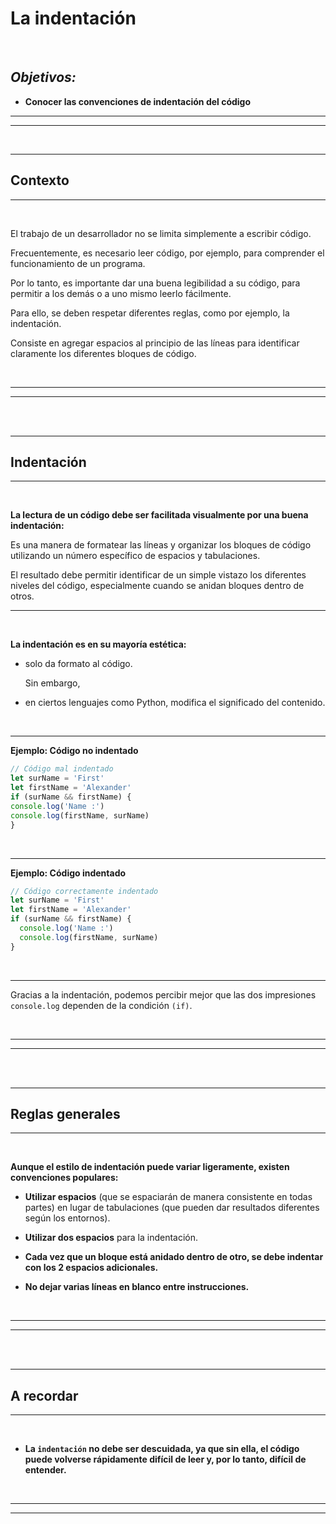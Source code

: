 # **La indentación**

<br>

## **_Objetivos:_**

- **Conocer las convenciones de indentación del código**

---

---

<br>

---

## **Contexto**

---

<br>

El trabajo de un desarrollador no se limita simplemente a escribir código.

Frecuentemente, es necesario leer código, por ejemplo, para comprender el funcionamiento de un programa.

Por lo tanto, es importante dar una buena legibilidad a su código, para permitir a los demás o a uno mismo leerlo fácilmente.

Para ello, se deben respetar diferentes reglas, como por ejemplo, la indentación.

Consiste en agregar espacios al principio de las líneas para identificar claramente los diferentes bloques de código.

<br>

---

---

<br>
<br>

---

## **Indentación**

---

<br>

**La lectura de un código debe ser facilitada visualmente por una buena indentación:**

Es una manera de formatear las líneas y organizar los bloques de código utilizando un número específico de espacios y tabulaciones.

El resultado debe permitir identificar de un simple vistazo los diferentes niveles del código, especialmente cuando se anidan bloques dentro de otros.

---

<br>

**La indentación es en su mayoría estética:**

- solo da formato al código.

    Sin embargo,

- en ciertos lenguajes como Python, modifica el significado del contenido.

<br>

---

**Ejemplo: Código no indentado**

```js
// Código mal indentado
let surName = 'First'
let firstName = 'Alexander'
if (surName && firstName) {
console.log('Name :')
console.log(firstName, surName)
}
```

<br>

---

**Ejemplo: Código indentado**

```js
// Código correctamente indentado
let surName = 'First'
let firstName = 'Alexander'
if (surName && firstName) {
  console.log('Name :')
  console.log(firstName, surName)
}
```

<br>

---

Gracias a la indentación, podemos percibir mejor que las dos impresiones `console.log` dependen de la condición `(if)`.

<br>

---

---

<br>

<br>

---

## **Reglas generales**

---

<br>

**Aunque el estilo de indentación puede variar ligeramente, existen convenciones populares:**

- **Utilizar espacios** (que se espaciarán de manera consistente en todas partes) en lugar de tabulaciones (que pueden dar resultados diferentes según los entornos).

- **Utilizar dos espacios** para la indentación.

- **Cada vez que un bloque está anidado dentro de otro, se debe indentar con los 2 espacios adicionales.**

- **No dejar varias líneas en blanco entre instrucciones.**

<br>

---

---

<br>

<br>

---

## **A recordar**

---

<br>

- **La `indentación` no debe ser descuidada, ya que sin ella, el código puede volverse rápidamente difícil de leer y, por lo tanto, difícil de entender.**

<br>

---

---
